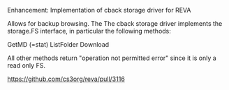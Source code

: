 Enhancement: Implementation of cback storage driver for REVA

Allows for backup browsing. The The cback storage driver implements the storage.FS interface, in particular the following methods:

GetMD (=stat)
ListFolder
Download

All other methods return "operation not permitted error" since it is only a read only FS.

https://github.com/cs3org/reva/pull/3116